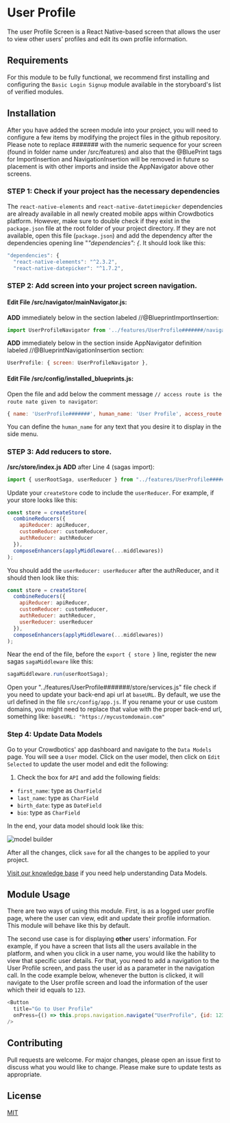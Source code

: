 # User Profile

The user Profile Screen is a React Native-based screen that allows the user to view other users' profiles and edit its own profile information.

## Requirements
For this module to be fully functional, we recommend first installing and configuring the `Basic Login Signup` module available in the storyboard's list of verified modules.

## Installation

After you have added the screen module into your project, you will need to configure a few items by modifying the project files in the github repository. Please note to replace ####### with the numeric sequence for your screen (found in folder name under /src/features) and also that the @BluePrint tags for ImportInsertion and NavigationInsertion will be removed in future so placement is with other imports and inside the AppNavigator above other screens.

### STEP 1: Check if your project has the necessary dependencies

The `react-native-elements` and `react-native-datetimepicker` dependencies are already available in all newly created mobile apps within Crowdbotics platform. However, make sure to double check if they exist in the `package.json` file at the root folder of your project directory. If they are not available, open this file (`package.json`) and add the dependency after the dependencies opening line "_"dependencies": {_. It should look like this:

```js
"dependencies": {
  "react-native-elements": "^2.3.2",
  "react-native-datepicker": "^1.7.2",
```

### STEP 2: Add screen into your project screen navigation.

#### Edit File /src/navigator/mainNavigator.js:
**ADD** immediately below in the section labeled //@BlueprintImportInsertion:

```js
import UserProfileNavigator from '../features/UserProfile#######/navigator';
```

**ADD** immediately below in the section inside AppNavigator definition labeled //@BlueprintNavigationInsertion section:

```js
UserProfile: { screen: UserProfileNavigator },
```

#### Edit File /src/config/installed_blueprints.js:
Open the file and add below the comment message `// access route is the route nate given to navigator`:

```js
{ name: 'UserProfile#######', human_name: 'User Profile', access_route: 'UserProfile' },
```

You can define the `human_name` for any text that you desire it to display in the side menu.

### STEP 3: Add reducers to store.

**/src/store/index.js**
**ADD** after Line 4 (sagas import):

```js
import { userRootSaga, userReducer } from "../features/UserProfile#######/store"
```

Update your `createStore` code to include the `userReducer`. For example, if your store looks like this:
```js
const store = createStore(
  combineReducers({
    apiReducer: apiReducer,
    customReducer: customReducer,
    authReducer: authReducer
  }),
  composeEnhancers(applyMiddleware(...middlewares))
);
```

You should add the `userReducer: userReducer` after the authReducer, and it should then look like this:

```js
const store = createStore(
  combineReducers({
    apiReducer: apiReducer,
    customReducer: customReducer,
    authReducer: authReducer,
    userReducer: userReducer
  }),
  composeEnhancers(applyMiddleware(...middlewares))
);
```

Near the end of the file, before the `export { store }` line, register the new sagas `sagaMiddleware` like this:

```js
sagaMiddleware.run(userRootSaga);
```

Open your "../features/UserProfile#######/store/services.js"  file check if you need to update your back-end api url at `baseURL`. By default, we use the url defined in the file `src/config/app.js`. If you rename your or use custom domains, you might need to replace that value with the proper back-end url, something like:
`baseURL: "https://mycustomdomain.com"`

### Step 4: Update Data Models
Go to your Crowdbotics' app dashboard and navigate to the `Data Models` page. You will see a `User` model. Click on the user model, then click on `Edit Selected` to update the user model and edit the following:
1. Check the box for `API` and add the following fields:
- `first_name`: type as `CharField`
- `last_name`: type as `CharField`
- `birth_date`: type as `DateField`
- `bio`: type as `CharField`

In the end, your data model should look like this:

![model builder](https://crowdbotics-slack-dev.s3.amazonaws.com/media/project_component_resources/Screenshot_from_2021-01-05_16-05-28.png)

After all the changes, click `save` for all the changes to be applied to your project.

[Visit our knowledge base](https://knowledge.crowdbotics.com/what-is-the-model-editor-and-what-is-it-for) if you need help understanding Data Models.

## Module Usage
There are two ways of using this module. First, is as a logged user profile page, where the user can view, edit and update their profile information. This module will behave like this by default.

The second use case is for displaying **other** users' information. For example, if you have a screen that lists all the users available in the platform, and when you click in a user name, you would like the hability to view that specific user details. For that, you need to add a navigation to the User Profile screen, and pass the user id as a parameter in the navigation call. In the code example below, whenever the button is clicked, it will navigate to the User profile screen and load the information of the user which their id equals to `123`.

```js
<Button
  title="Go to User Profile"
  onPress={() => this.props.navigation.navigate("UserProfile", {id: 123})}
/>
```
                            
## Contributing

Pull requests are welcome. For major changes, please open an issue first to discuss what you would like to change.
Please make sure to update tests as appropriate.

## License

[MIT](https://choosealicense.com/licenses/mit/)
